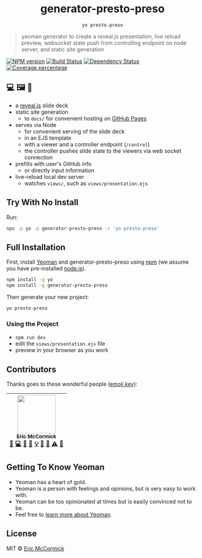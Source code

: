 <div align="center">
<h1>generator-presto-preso</h1>
<pre><code>yo presto-preso</code></pre>
</div>

> yeoman generator to create a reveal.js presentation, live reload preview, websocket state push from controlling endpoint on node server, and static site generation

[![NPM version][npm-image]][npm-url] [![Build Status][travis-image]][travis-url] [![Dependency Status][daviddm-image]][daviddm-url] [![Coverage percentage][codecov-image]][codecov-url]

## 💻 🖼 🎉

- a [reveal.js](http://lab.hakim.se/reveal-js/) slide deck
- static site generation
  - to `docs/` for convenient hosting on [GitHub Pages](https://pages.github.com/)
- serves via Node
  - for convenient serving of the slide deck
  - in an EJS template
  - with a viewer and a controller endpoint (`/control`)
  - the controller pushes slide state to the viewers via web socket connection
- prefills with user's GitHub info
  - or directly input information
- live-reload local dev server
  - watches `views/`, such as `views/presentation.ejs`

## Try With No Install

Run:

```sh
npx -p yo -p generator-presto-preso -c 'yo presto-preso'
```

## Full Installation

First, install [Yeoman](http://yeoman.io) and generator-presto-preso using [npm](https://www.npmjs.com/) (we assume you have pre-installed [node.js](https://nodejs.org/)).

```bash
npm install -g yo
npm install -g generator-presto-preso
```

Then generate your new project:

```bash
yo presto-preso
```

### Using the Project

- `npm run dev`
- edit the `views/presentation.ejs` file
- preview in your browser as you work


## Contributors

Thanks goes to these wonderful people ([emoji key](https://github.com/kentcdodds/all-contributors#emoji-key)):

<!-- ALL-CONTRIBUTORS-LIST:START - Do not remove or modify this section -->
| [<img src="https://avatars3.githubusercontent.com/u/622118?v=4" width="100px;"/><br /><sub>Eric McCormick</sub>](https://ericmccormick.io)<br />[🐛](https://github.com/edm00se/generator-presto-preso/issues?q=author%3Aedm00se "Bug reports") [💻](https://github.com/edm00se/generator-presto-preso/commits?author=edm00se "Code") [🎨](#design-edm00se "Design") [📖](https://github.com/edm00se/generator-presto-preso/commits?author=edm00se "Documentation") [💡](#example-edm00se "Examples") [🤔](#ideas-edm00se "Ideas, Planning, & Feedback") [👀](#review-edm00se "Reviewed Pull Requests") [⚠️](https://github.com/edm00se/generator-presto-preso/commits?author=edm00se "Tests") [🔧](#tool-edm00se "Tools") |
| :---: |
<!-- ALL-CONTRIBUTORS-LIST:END -->

## Getting To Know Yeoman

 * Yeoman has a heart of gold.
 * Yeoman is a person with feelings and opinions, but is very easy to work with.
 * Yeoman can be too opinionated at times but is easily convinced not to be.
 * Feel free to [learn more about Yeoman](http://yeoman.io/).

## License

MIT © [Eric McCormick](https://ericmccormick.io/)


[npm-image]: https://badge.fury.io/js/generator-presto-preso.svg
[npm-url]: https://npmjs.org/package/generator-presto-preso
[travis-image]: https://travis-ci.org/edm00se/generator-presto-preso.svg?branch=master
[travis-url]: https://travis-ci.org/edm00se/generator-presto-preso
[daviddm-image]: https://david-dm.org/edm00se/generator-presto-preso.svg?theme=shields.io
[daviddm-url]: https://david-dm.org/edm00se/generator-presto-preso
[codecov-image]: https://codecov.io/github/edm00se/generator-presto-preso/coverage.svg
[codecov-url]: https://codecov.io/github/edm00se/generator-presto-preso
